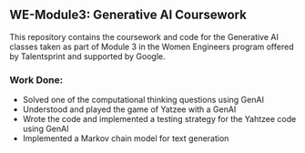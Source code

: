 ## WE-Module3: Generative AI Coursework

This repository contains the coursework and code for the Generative AI classes taken as part of Module 3 in the Women Engineers program offered by Talentsprint and supported by Google.

### Work Done:

* Solved one of the computational thinking questions using GenAI
* Understood and played the game of Yatzee with a GenAI
* Wrote the code and implemented a testing strategy for the Yahtzee code using GenAI
* Implemented a Markov chain model for text generation
